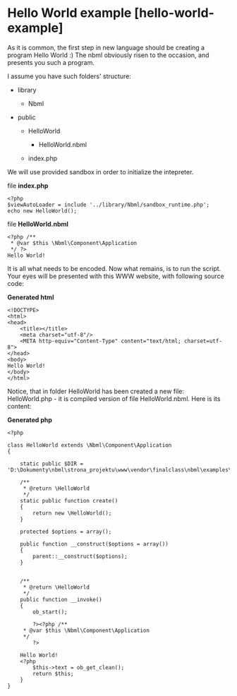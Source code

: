 # Hello World example [hello-world-example]

As it is common, the first step in new language should be creating a program Hello World :)
The nbml obviously risen to the occasion, and presents you such a program.

I assume you have such folders' structure:

* library

  * Nbml
* public

	* HelloWorld

		* HelloWorld.nbml
	* index.php

We will use provided sandbox in order to initialize the intepreter.

file **index.php**

	<?php
	$viewAutoLoader = include '../library/Nbml/sandbox_runtime.php';
	echo new HelloWorld();

file **HelloWorld.nbml**

	<?php /**
	 * @var $this \Nbml\Component\Application
	 */ ?>
	Hello World!

It is all what needs to be encoded. Now what remains, is to run the script.
Your eyes will be presented with this WWW website, with following source code:

**Generated html**

	<!DOCTYPE>
	<html>
	<head>
	    <title></title>
	    <meta charset="utf-8"/>
	    <META http-equiv="Content-Type" content="text/html; charset=utf-8">
	</head>
	<body>
	Hello World!
	</body>
	</html>

Notice, that in folder HelloWorld has been created a new file: HelloWorld.php - it is compiled version of file 
HelloWorld.nbml. Here is its content:

**Generated php**

	<?php

	class HelloWorld extends \Nbml\Component\Application
	{

	    static public $DIR = 'D:\Dokumenty\nbml\strona_projektu\www\vendor\finalclass\nbml\examples\hello_world\HelloWorld\HelloWorld.nbml';

	    /**
	     * @return \HelloWorld
	     */
	    static public function create()
	    {
	        return new \HelloWorld();
	    }

	    protected $options = array();

	    public function __construct($options = array())
	    {
	        parent::__construct($options);
	    }


	    /**
	     * @return \HelloWorld
	     */
	    public function __invoke()
	    {
	        ob_start();

	        ?><?php /**
	     * @var $this \Nbml\Component\Application
	     */
	        ?>

	    Hello World!
	    <?php
	        $this->text = ob_get_clean();
	        return $this;
	    }
	}


